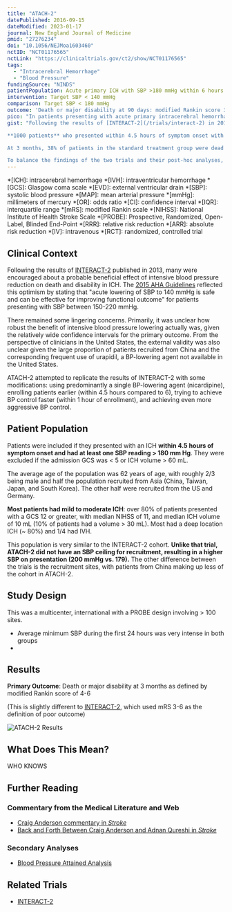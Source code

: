 ```yaml
---
title: "ATACH-2"
datePublished: 2016-09-15
dateModified: 2023-01-17
journal: New England Journal of Medicine
pmid: "27276234"
doi: "10.1056/NEJMoa1603460"
nctID: "NCT01176565"
nctLink: "https://clinicaltrials.gov/ct2/show/NCT01176565"
tags:
  - "Intracerebral Hemorrhage"
  - "Blood Pressure"
fundingSource: "NINDS"
patientPopulation: Acute primary ICH with SBP >180 mmHg within 6 hours of symptom onset
intervention: Target SBP < 140 mmHg
comparison: Target SBP < 180 mmHg
outcome: 'Death or major disability at 90 days: modified Rankin score 3-6'
pico: "In patients presenting with acute primary intracerebral hemorrhage (ICH) with a systolic blood pressure > 180 mm Hg, does lowering blood pressure to a target SBP of 110-139 mm Hg improve death or major disability at 90 days when compared to a target SBP of 140-179 mm Hg?"
gist: "Following the results of [INTERACT-2](/trials/interact-2) in 2013, many were encouraged about a probable beneficial effect of intensive blood pressure control on reducing the likelihood of death and disability in patients with ICH. ATACH-2 attempted to replicate these findings and potentially increase the effect size by using a single agent (nicardipine), trying to achieve BP control faster, and reducing BP even further.\n

**1000 patients** who presented within 4.5 hours of symptom onset with an SBP > 180 mmHg were enrolled and randomized to achieve a blood pressure target of **110-139 mm Hg (intensive treatment)** or **140-179 mm Hg (standard treatment)**. Enrollment was stopped after a prespecified analysis demonstrated futility.\n

At 3 months, 38% of patients in the standard treatment group were dead or severely disabled, compared to 39% of patients in the intensive treatment group **(RR 1.04, 95% CI 0.85 - 1.27)**. There was also a higher proportion of renal adverse events in the intensive treatment group (9% vs 4%, p = 0.002). While ATACH-2 was unable to replicate the results of INTERACT-2, this may have been due to the differences in achieved blood pressure between the two trials.\n

To balance the findings of the two trials and their post-hoc analyses, [AHA guidelines from 2022](https://doi.org/10.1161/STR.0000000000000407) have settled into recommending an **SBP of 130-150 mm Hg.**"
---
```


*[ICH]: intracerebral hemorrhage
*[IVH]: intraventricular hemorrhage
*[GCS]: Glasgow coma scale
*[EVD]: external ventricular drain
*[SBP]: systolic blood pressure
*[MAP]: mean arterial pressure
*[mmHg]: millimeters of mercury
*[OR]: odds ratio
*[CI]: confidence interval
*[IQR]: interquartile range
*[mRS]: modified Rankin scale
*[NIHSS]: National Institute of Health Stroke Scale
*[PROBE]: Prospective, Randomized, Open-Label, Blinded End-Point
*[RRR]: relative risk reduction
*[ARR]: absolute risk reduction
*[IV]: intravenous
*[RCT]: randomized, controlled trial

## Clinical Context

Following the results of [INTERACT-2](/trials/interact-2) published in 2013, many were encouraged about a probable beneficial effect of intensive blood pressure reduction on death and disability in ICH. The [2015 AHA Guidelines](https://doi.org/10.1161/str.0000000000000069) reflected this optimism by stating that "acute lowering of SBP to 140 mmHg is safe and can be effective for improving functional outcome" for patients presenting with SBP between 150-220 mmHg.

There remained some lingering concerns. Primarily, it was unclear how robust the benefit of intensive blood pressure lowering actually was, given the relatively wide confidence intervals for the primary outcome. From the perspective of clinicians in the United States, the external validity was also unclear given the large proportion of patients recruited from China and the corresponding frequent use of urapidil, a BP-lowering agent not available in the United States.

ATACH-2 attempted to replicate the results of INTERACT-2 with some modifications: using predominantly a single BP-lowering agent (nicardipine), enrolling patients earlier (within 4.5 hours compared to 6), trying to achieve BP control faster (within 1 hour of enrollment), and achieving even more aggressive BP control.

## Patient Population

Patients were included if they presented with an ICH **within 4.5 hours of symptom onset and had at least one SBP reading > 180 mm Hg**. They were excluded if the admission GCS was < 5 or ICH volume > 60 mL.

The average age of the population was 62 years of age, with roughly 2/3 being male and half the population recruited from Asia (China, Taiwan, Japan, and South Korea). The other half were recruited from the US and Germany.

**Most patients had mild to moderate ICH**: over 80% of patients presented with a GCS 12 or greater, with median NIHSS of 11, and median ICH volume of 10 mL (10% of patients had a volume > 30 mL). Most had a deep location ICH (\~ 80%) and 1/4 had IVH.

This population is very similar to the INTERACT-2 cohort. **Unlike that trial, ATACH-2 did not have an SBP ceiling for recruitment, resulting in a higher SBP on presentation (200 mmHg vs. 179).** The other difference between the trials is the recruitment sites, with patients from China making up less of the cohort in ATACH-2.

## Study Design

This was a multicenter, international with a PROBE design involving > 100 sites.

* Average minimum SBP during the first 24 hours was very intense in both groups
* 

## Results

**Primary Outcome**: Death or major disability at 3 months as defined by <span class="color">modified Rankin score of 4-6</span>

(This is slightly different to [INTERACT-2](/interact-2), which used mRS 3-6 as the definition of poor outcome)

![ATACH-2 Results](../assets/images/atach2.png)

## What Does This Mean?

WHO KNOWS

## Further Reading

### Commentary from the Medical Literature and Web

* [Craig Anderson commentary in _Stroke_](https://www.ahajournals.org/doi/10.1161/STROKEAHA.114.006321)
* [Back and Forth Between Craig Anderson and Adnan Qureshi in _Stroke_](https://www.ahajournals.org/doi/10.1161/STROKEAHA.117.016185)

### Secondary Analyses

* [Blood Pressure Attained Analysis](https://doi.org/10.1161/STROKEAHA.117.019845)

## Related Trials

* [INTERACT-2](/interact-2)